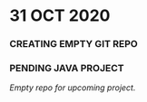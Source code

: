 # 31 OCT 2020
### CREATING EMPTY GIT REPO
### PENDING JAVA PROJECT
*Empty repo for upcoming project.*
